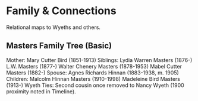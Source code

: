 # Family & Connections

Relational maps to Wyeths and others.

## Masters Family Tree (Basic)
Mother: Mary Cutter Bird (1851-1913)
Siblings:
Lydia Warren Masters (1876-)
L.W. Masters (1877-)
Walter Chenery Masters (1878-1953)
Mabel Cutter Masters (1882-)
Spouse:
Agnes Richards Hinnan (1883-1938, m. 1905)
Children:
Malcolm Hinnan Masters (1910-1998)
Madeleine Bird Masters (1913-)
Wyeth Ties: Second cousin once removed to Nancy Wyeth (1900 proximity noted in Timeline).

